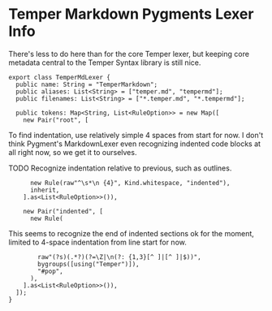 # Temper Markdown Pygments Lexer Info

There's less to do here than for the core Temper lexer, but keeping core
metadata central to the Temper Syntax library is still nice.

    export class TemperMdLexer {
      public name: String = "TemperMarkdown";
      public aliases: List<String> = ["temper.md", "tempermd"];
      public filenames: List<String> = ["*.temper.md", "*.tempermd"];

      public tokens: Map<String, List<RuleOption>> = new Map([
        new Pair("root", [

To find indentation, use relatively simple 4 spaces from start for now. I don't
think Pygment's MarkdownLexer even recognizing indented code blocks at all right
now, so we get it to ourselves.

TODO Recognize indentation relative to previous, such as outlines.

          new Rule(raw"^\s*\n {4}", Kind.whitespace, "indented"),
          inherit,
        ].as<List<RuleOption>>()),

        new Pair("indented", [
          new Rule(

This seems to recognize the end of indented sections ok for the moment, limited
to 4-space indentation from line start for now.

            raw"(?s)(.*?)(?=\Z|\n(?: {1,3}[^ ]|[^ ]|$))",
            bygroups([using("Temper")]),
            "#pop",
          ),
        ].as<List<RuleOption>>()),
      ]);
    }
